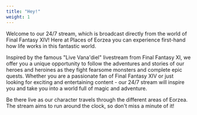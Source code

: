 ```yaml
---
title: "Hey!"
weight: 1
---
```


Welcome to our 24/7 stream, which is broadcast directly from the world of Final Fantasy XIV! Here at Places of Eorzea you can experience first-hand how life works in this fantastic world. 

Inspired by the famous "Live Vana'diel" livestream from Final Fantasy XI, we offer you a unique opportunity to follow the adventures and stories of our heroes and heroines as they fight fearsome monsters and complete epic quests.
 Whether you are a passionate fan of Final Fantasy XIV or just looking for exciting and entertaining content - our 24/7 stream will inspire you and take you into a world full of magic and adventure. 
 
Be there live as our character travels through the different areas of Eorzea. The stream aims to run around the clock, so don't miss a minute of it!
